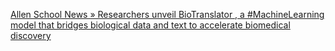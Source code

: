 [Allen School News » Researchers unveil BioTranslator , a #MachineLearning model that bridges biological data and text to accelerate biomedical discovery](https://qi.tc/qi/112474)